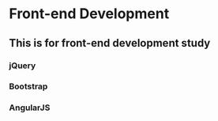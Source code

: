 # Front-end Development 

## This is for front-end development study

### jQuery

### Bootstrap

### AngularJS
